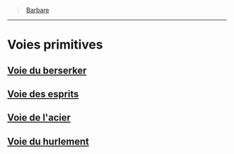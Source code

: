 ﻿---
!GenericItem
Name: Voies primitives
Id: barbarian_hd.md#voies-primitives
ParentLink: barbarian_hd.md#barbare
ParentName: Barbare
NameLevel: 1
Attributes:
  Name: Voies primitives
  Markdown: >+
    # <!--Name-->Voies primitives<!--/Name-->


    ## [Voie du berserker](hd_barbarian_berserker.md)


    ## [Voie des esprits](hd_barbarian_spirits.md)


    ## [Voie de l'acier](hd_barbarian_steel.md)


    ## [Voie du hurlement](hd_barbarian_howling.md)

AttributesDictionary: >+
  Name: Voies primitives

  Markdown: >+

    # <!--Name-->Voies primitives<!--/Name-->





    ## [Voie du berserker](hd_barbarian_berserker.md)





    ## [Voie des esprits](hd_barbarian_spirits.md)





    ## [Voie de l'acier](hd_barbarian_steel.md)





    ## [Voie du hurlement](hd_barbarian_howling.md)



---
> [Barbare](hd_barbarian.md)

---

# Voies primitives

## [Voie du berserker](hd_barbarian_berserker.md)

## [Voie des esprits](hd_barbarian_spirits.md)

## [Voie de l'acier](hd_barbarian_steel.md)

## [Voie du hurlement](hd_barbarian_howling.md)

